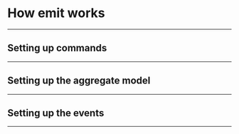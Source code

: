 # How emit works

---

## Setting up commands

---

## Setting up the aggregate model

---

## Setting up the events

---
